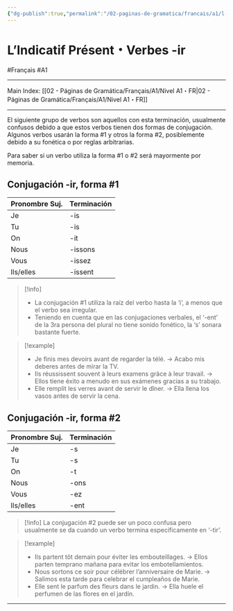 ```yaml
---
{"dg-publish":true,"permalink":"/02-paginas-de-gramatica/francais/a1/l-indicatif-present-verbes-ir/"}
---
```


# L’Indicatif Présent・Verbes -ir
#Français #A1
___
Main Index: [[02 - Páginas de Gramática/Français/A1/Nivel A1・FR\|02 - Páginas de Gramática/Français/A1/Nivel A1・FR]]
___
El siguiente grupo de verbos son aquellos con esta terminación, usualmente confusos debido a que estos verbos tienen dos formas de conjugación. Algunos verbos usarán la forma #1 y otros la forma #2, posiblemente debido a su fonética o por reglas arbitrarias.

Para saber si un verbo utiliza la forma #1 o #2 será mayormente por memoria.
## Conjugación -ir, forma #1

| Pronombre Suj. | Terminación |
| -------------- | ----------- |
| Je             | -is         |
| Tu             | -is         |
| On             | -it         |
| Nous           | -issons     |
| Vous           | -issez      |
| Ils/elles      | -issent     |

> [!info] 
> - La conjugación #1 utiliza la raíz del verbo hasta la ‘i’, a menos que el verbo sea irregular.
> - Teniendo en cuenta que en las conjugaciones verbales, el ‘-ent’ de la 3ra persona del plural no tiene sonido fonético, la ‘s’ sonara bastante fuerte.

> [!example] 
> - Je finis mes devoirs avant de regarder la télé. → Acabo mis deberes antes de mirar la TV.
> - Ils réussissent souvent à leurs examens grâce à leur travail. → Ellos tiene éxito a menudo en sus exámenes gracias a su trabajo.
> - Elle remplit les verres avant de servir le dîner. → Ella llena los vasos antes de servir la cena.

## Conjugación -ir, forma #2

| Pronombre Suj. | Terminación |
| -------------- | ----------- |
| Je             | -s          |
| Tu             | -s          |
| On             | -t          |
| Nous           | -ons        |
| Vous           | -ez         |
| Ils/elles      | -ent        |

> [!info] 
> La conjugación #2 puede ser un poco confusa pero usualmente se da cuando un verbo termina específicamente en ‘-tir’.

> [!example] 
> - Ils partent tôt demain pour éviter les embouteillages. → Ellos parten temprano mañana para evitar los embotellamientos.
> - Nous sortons ce soir pour célébrer l’anniversaire de Marie. → Salimos esta tarde para celebrar el cumpleaños de Marie.
> - Elle sent le parfum des fleurs dans le jardin. → Ella huele el perfumen de las flores en el jardín.

___
